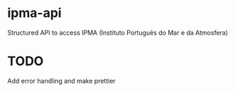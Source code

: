 # ipma-api
Structured API to access IPMA (Instituto Português do Mar e da Atmosfera)


# TODO
Add error handling and make prettier

